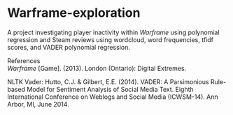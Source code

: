 # Warframe-exploration
A project investigating player inactivity within *Warframe* using polynomial regression and Steam reviews using wordcloud, 
word frequencies, tfidf scores, and VADER polynomial regression. 

References\
*Warframe* [Game]. (2013). London (Ontario): Digital Extremes.

NLTK Vader:
Hutto, C.J. & Gilbert, E.E. (2014). VADER: A Parsimonious Rule-based Model for 
Sentiment Analysis of Social Media Text. Eighth International Conference on 
Weblogs and Social Media (ICWSM-14). Ann Arbor, MI, June 2014.
